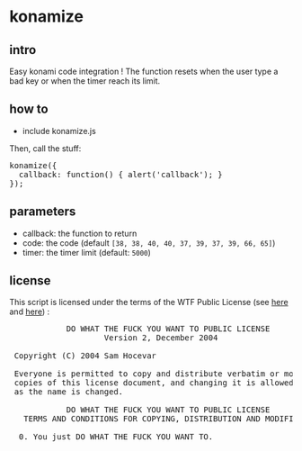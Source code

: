 # konamize

## intro
Easy konami code integration !
The function resets when the user type a bad key or when the timer reach its limit.

## how to
* include konamize.js

Then, call the stuff:
<pre>
konamize({
  callback: function() { alert('callback'); }
});
</pre>

## parameters
* callback: the function to return
* code: the code (default `[38, 38, 40, 40, 37, 39, 37, 39, 66, 65]`)
* timer: the timer limit (default: `5000`)

## license
This script is licensed under the terms of the WTF Public License (see [here](http://en.wikipedia.org/wiki/WTFPL) and [here](http://sam.zoy.org/wtfpl/)) :
<pre>
            DO WHAT THE FUCK YOU WANT TO PUBLIC LICENSE
                    Version 2, December 2004

 Copyright (C) 2004 Sam Hocevar <sam@hocevar.net>

 Everyone is permitted to copy and distribute verbatim or modified
 copies of this license document, and changing it is allowed as long
 as the name is changed.

            DO WHAT THE FUCK YOU WANT TO PUBLIC LICENSE
   TERMS AND CONDITIONS FOR COPYING, DISTRIBUTION AND MODIFICATION

  0. You just DO WHAT THE FUCK YOU WANT TO.
</pre>
